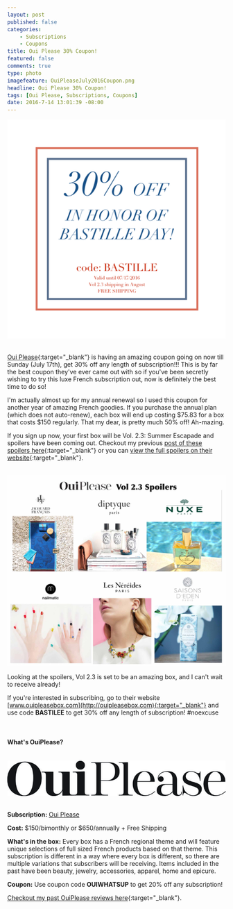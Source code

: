 ```yaml
---
layout: post
published: false
categories: 
    - Subscriptions
    - Coupons
title: Oui Please 30% Coupon!
featured: false
comments: true
type: photo
imagefeature: OuiPleaseJuly2016Coupon.png
headline: Oui Please 30% Coupon!
tags: [Oui Please, Subscriptions, Coupons]
date: 2016-7-14 13:01:39 -08:00
---
```


<center><a href="http://ouipleasebox.com" target="_blank">
<img src="/images/OuiPleaseJuly2016Coupon.png" border="0" style="border:none;max-width:100%;" alt="Oui Please July 2016 Coupon" />
</a></center>

<br>

[Oui Please](http://ouipleasebox.com){:target="_blank"} is having an amazing coupon going on now till Sunday (July 17th), get 30% off any length of subscription!!! This is by far the best coupon they've ever came out with so if you've been secretly wishing to try this luxe French subscription out, now is definitely the best time to do so!

I'm actually almost up for my annual renewal so I used this coupon for another year of amazing French goodies. If you purchase the annual plan (which does not auto-renew), each box will end up costing $75.83 for a box that costs $150 regularly. That my dear, is pretty much 50% off! Ah-mazing.

If you sign up now, your first box will be Vol. 2.3: Summer Escapade and spoilers have been coming out. Checkout my previous [post of these spoilers here](http://whatsupmailbox.com/subscriptions/coupons/Oui-Please-Vol-2-3-Subscription-Box-Spoilers-News-Coupon/){:target="_blank"} or you can [view the full spoilers on their website](http://ouipleasebox.com/the-big-our-reveal-is-here-vol-2-3-summer-escapade/){:target="_blank"}.

<br>

<center><a href="http://ouipleasebox.com" target="_blank">
<img src="/images/OuiPleaseVol23Spoilers.jpg" border="0" style="border:none;max-width:100%;" alt="Oui Please Vol 2.3 Spoilers" />
</a></center>

Looking at the spoilers, Vol 2.3 is set to be an amazing box, and I can't wait to receive already!

If you're interested in subscribing, go to their website [www.ouipleasebox.com](http://ouipleasebox.com){:target="_blank"} and use code <b>BASTILEE</b> to get 30% off any length of subscription! #noexcuse

<br>

<H4>What's OuiPlease?</H4>

<br>

<center><a href="http://ouipleasebox.com" target="_blank">
<img src="/images/OuiPleaseLogo.jpg" border="0" style="border:none;max-width:100%;" alt="Oui Please" />
</a></center>

<br>

<p><b>Subscription:</b> <a href="http://ouipleasebox.com" target="_blank">Oui Please</a></p>
<p><b>Cost:</b> $150/bimonthly or $650/annually + Free Shipping</p>
<p><b>What's in the box:</b> Every box has a French regional theme and will feature unique selections of full sized French products based on that theme. This subscription is different in a way where every box is different, so there are multiple variations that subscribers will be receiving. Items included in the past have been beauty, jewelry, accessories, apparel, home and epicure.</p>
<p><b>Coupon:</b> Use coupon code <b>OUIWHATSUP</b> to get 20% off any subscription!</p>

[Checkout my past OuiPlease reviews here](http://whatsupmailbox.com/tags/index.html#Oui%20Please){:target="_blank"}.
